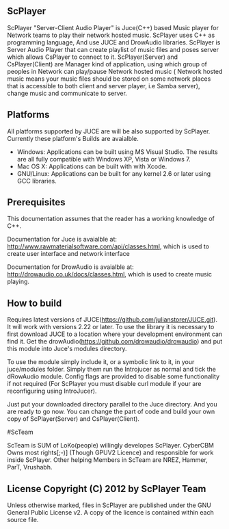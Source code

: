 ## ScPlayer

ScPlayer "Server-Client Audio Player" is Juce(C++) based Music player for Network teams to play their network hosted music. ScPlayer uses C++ as programming language, And use JUCE and DrowAudio libraries. ScPlayer is Server Audio Player that can create playlist of music files and poses server which allows CsPlayer to connect to it. ScPlayer(Server) and CsPlayer(Client) are Manager kind of application, using which group of peoples in Network can play/pause Network hosted music ( Network hosted music means your music files should be stored on some network places that is accessible to both client and server player, i.e Samba server), change music and communicate to server.

## Platforms
All platforms supported by JUCE are will be also supported by ScPlayer. Currently these platform's Builds are avaialble.
- Windows: 		Applications can be built using MS Visual Studio. The results are all fully compatible with Windows XP, Vista or Windows 7.
- Mac OS X: 	Applications can be built with with Xcode. 
- GNU/Linux: 	Applications can be built for any kernel 2.6 or later using GCC libraries. 

## Prerequisites

This documentation assumes that the reader has a working knowledge of C++.

Documentation for Juce is avaialble at: http://www.rawmaterialsoftware.com/api/classes.html, which is used to create user interface and network interface

Documentation for DrowAudio is avaialble at: http://drowaudio.co.uk/docs/classes.html, which is used to create music playing.

## How to build

Requires latest versions of JUCE(https://github.com/julianstorer/JUCE.git). It will work with versions 2.22 or later. To use the library it is necessary to first download JUCE to a location where your development environment can find it. Get the drowAudio(https://github.com/drowaudio/drowaudio) and put this module into Juce's modules directory.

To use the module simply include it, or a symbolic link to it, in your juce/modules folder. Simply them run the Introjucer as normal and tick the dRowAudio module. Config flags are provided to disable some functionality if not required (For ScPlayer you must disable curl module if your are reconfiguring using IntroJucer).

Just put your downloaded directory parallel to the Juce directory. And you are ready to go now. You can change the part of code and build your own copy of ScPlayer(Server) and CsPlayer(Client).

#ScTeam

ScTeam is SUM of LoKo(people) willingly developes ScPlayer. CyberCBM Owns most rights[;-)] (Though GPUV2 Licence) and responsible for work inside ScPlayer. Other helping Members in ScTeam are NREZ, Hammer, ParT, Vrushabh. 

## License Copyright (C) 2012 by ScPlayer Team

Unless otherwise marked, files in ScPlayer are published under the GNU General Public License v2. A copy of the licence is contained within each source file.